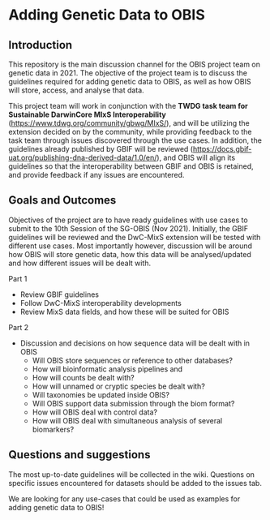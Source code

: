 # Adding Genetic Data to OBIS

## Introduction

This repository is the main discussion channel for the OBIS project team on genetic data in 2021. The objective of the project team is to discuss the guidelines required for adding genetic data to OBIS, as well as how OBIS will store, access, and analyse that data. 

This project team will work in conjunction with the **TWDG task team for Sustainable DarwinCore MIxS Interoperability** (https://www.tdwg.org/community/gbwg/MIxS/), and will be utilizing the extension decided on by the community, while providing feedback to the task team through issues discovered through the use cases. In addition, the guidelines already published by GBIF will be reviewed (https://docs.gbif-uat.org/publishing-dna-derived-data/1.0/en/), and OBIS will align its guidelines so that the interoperability between GBIF and OBIS is retained, and provide feedback if any issues are encountered.  

## Goals and Outcomes

Objectives of the project are to have ready guidelines with use cases to submit to the 10th Session of the SG-OBIS (Nov 2021). Initially, the GBIF guidelines will be reviewed and the DwC-MixS extension will be tested with different use cases. Most importantly however, discussion will be around how OBIS will store genetic data, how this data will be analysed/updated and how different issues will be dealt with. 


Part 1  

*	Review GBIF guidelines  
*	Follow DwC-MixS interoperability developments  
*	Review MixS data fields, and how these will be suited for OBIS  

Part 2  

*	Discussion and decisions on how sequence data will be dealt with in OBIS       
    * Will OBIS store sequences or reference to other databases?
    * How will bioinformatic analysis pipelines and 
    *	How will counts be dealt with?  
    *	How will unnamed or cryptic species be dealt with?  
    *	Will taxonomies be updated inside OBIS?  
    *	Will OBIS support data submission through the biom format?  
    *	How will OBIS deal with control data?
    * How will OBIS deal with simultaneous analysis of several biomarkers?


## Questions and suggestions

The most up-to-date guidelines will be collected in the wiki.
Questions on specific issues encountered for datasets should be added to the issues tab.

We are looking for any use-cases that could be used as examples for adding genetic data to OBIS!




